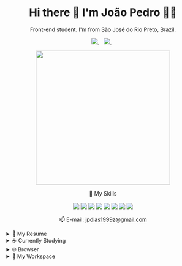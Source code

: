 <h1 align='center'>
  Hi there 👋 I'm João Pedro 👨‍💻 
</h1>

<p align='center'>
  Front-end student. I'm from São José do Rio Preto, Brazil.
</p>

<p align='center'>
  <a href="https://www.linkedin.com/in/jo%C3%A3o-pedro-dias-a91b1a18a/">
    <img src="https://img.shields.io/badge/linkedin-%230077B5.svg?&style=for-the-badge&logo=linkedin&logoColor=white" />
  </a>&nbsp;&nbsp;
  <a href="https://www.instagram.com/joao_pedro.diias/">
    <img src="https://img.shields.io/badge/instagram-%23E4405F.svg?&style=for-the-badge&logo=instagram&logoColor=white" />        
  </a>&nbsp;&nbsp;
</p>

<p align='center'>
  <a href="#"><img src="https://github-readme-stats.vercel.app/api?username=joao-pedro-dias&show_icons=true&count_private=true&theme=dark" width="350"></a>
</p>

<p align='center'>
  🚀 My Skills<br/><br/>
  <img src="https://img.shields.io/badge/HTML-239120?style=for-the-badge&logo=html5&logoColor=white" />
  <img src="https://img.shields.io/badge/JavaScript-F7DF1E?style=for-the-badge&logo=javascript&logoColor=black" />
  <img src="https://img.shields.io/badge/.NET-512BD4?style=for-the-badge&logo=dotnet&logoColor=white" />
  <img src="https://img.shields.io/badge/Postman-FF6C37?style=for-the-badge&logo=Postman&logoColor=white" />
  <img src="https://img.shields.io/badge/CSS-239120?&style=for-the-badge&logo=css3&logoColor=white" />
  <img src="https://img.shields.io/badge/Bootstrap-563D7C?style=for-the-badge&logo=bootstrap&logoColor=white" />
  <img src="https://img.shields.io/badge/Microsoft_SQL_Server-CC2927?style=for-the-badge&logo=microsoft-sql-server&logoColor=white" />
  <img src="https://img.shields.io/badge/jQuery-0769AD?style=for-the-badge&logo=jquery&logoColor=white" />
</p>

<p align='center'>
  📫 E-mail: <a href='mailto:jpdias1999z@gmail.com'>jpdias1999z@gmail.com</a>
</p>

<details>
  <summary>📃 My Resume</summary>
  
## 👨‍🎓 Education

- **Bachelor in Information Systems**\
📆 2018 - 2021\
📍 **União das Faculdades dos Grandes Lagos** - São José do Rio Preto, Brazil

## 👨‍💻 Experience

<img align="right" src="https://img.shields.io/badge/PostgreSQL-316192?style=for-the-badge&logo=postgresql&logoColor=white" />
<img align="right" src="https://img.shields.io/badge/Microsoft_SQL_Server-CC2927?style=for-the-badge&logo=microsoft-sql-server&logoColor=white" />

- **Support Analyst**\
📆 2018 - Moment\
📍 **GoldSystem** - São José do Rio Preto/SP, Brazil

</details>

<details>
  <summary>☕ Currently Studying</summary>
  
## 🕑 Loading...

<p align='center'>
  <img src="https://img.shields.io/badge/Java-ED8B00?style=for-the-badge&logo=java&logoColor=white" />
  <img src="https://img.shields.io/badge/React-20232A?style=for-the-badge&logo=react&logoColor=61DAFB" />
  <img src="https://img.shields.io/badge/Git-F05032?style=for-the-badge&logo=git&logoColor=white" />
</p>

</details>

<details>
  <summary>🌐 Browser</summary>
  
  ## 💛 Favorite
  
  <img src="https://img.shields.io/badge/Vivaldi-EF3939?style=for-the-badge&logo=Vivaldi&logoColor=white" />
  
</details>

<details>
  <summary> 💼 My Workspace</summary>
  
  ## 💻 Notebook
  
  <img src="https://img.shields.io/badge/Windows-0078D6?style=for-the-badge&logo=windows&logoColor=white" />
  <img src="https://img.shields.io/badge/acer-laptop-83B81A?style=for-the-badge&logo=acer&logoColor=white" />
  <img src="https://img.shields.io/badge/razer-laptop-00FF00?style=for-the-badge&logo=razer&logoColor=white" />
  <img src="https://img.shields.io/badge/RAM-8GB-%230071C5.svg?&style=for-the-badge&logoColor=white" />
  <img src="https://img.shields.io/badge/nvidia-gtx%201650-%2376B900.svg?&style=for-the-badge&logo=amd&logoColor=white" />
  
</details>

<!--
**joao-pedro-dias/joao-pedro-dias** is a ✨ _special_ ✨ repository because its `README.md` (this file) appears on your GitHub profile.
Link do README.md profile: https://github.com/alexandresanlim/alexandresanlim/edit/master/README.md
Link dos ícones: https://github.com/alexandresanlim/Badges4-README.md-Profile#-skills-
-->

